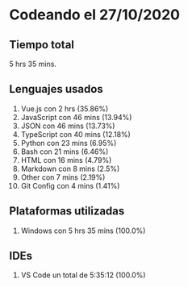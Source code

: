# Codeando el 27/10/2020

## Tiempo total
5 hrs 35 mins.

## Lenguajes usados
1. Vue.js con 2 hrs (35.86%)
1. JavaScript con 46 mins (13.94%)
1. JSON con 46 mins (13.73%)
1. TypeScript con 40 mins (12.18%)
1. Python con 23 mins (6.95%)
1. Bash con 21 mins (6.46%)
1. HTML con 16 mins (4.79%)
1. Markdown con 8 mins (2.5%)
1. Other con 7 mins (2.19%)
1. Git Config con 4 mins (1.41%)

## Plataformas utilizadas
1. Windows con 5 hrs 35 mins (100.0%)

## IDEs
1. VS Code un total de 5:35:12 (100.0%)
